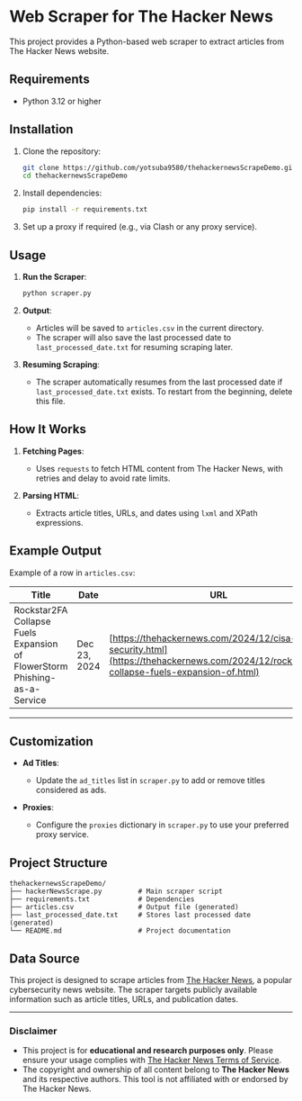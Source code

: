# Web Scraper for The Hacker News

This project provides a Python-based web scraper to extract articles from The Hacker News website.

## Requirements

- Python 3.12 or higher

## Installation

1. Clone the repository:
    ```bash
    git clone https://github.com/yotsuba9580/thehackernewsScrapeDemo.git
    cd thehackernewsScrapeDemo
    ```

2. Install dependencies:
    ```bash
    pip install -r requirements.txt
    ```

3. Set up a proxy if required (e.g., via Clash or any proxy service).

## Usage

1. **Run the Scraper**:
    ```bash
    python scraper.py
    ```

2. **Output**:
    - Articles will be saved to `articles.csv` in the current directory.
    - The scraper will also save the last processed date to `last_processed_date.txt` for resuming scraping later.

3. **Resuming Scraping**:
    - The scraper automatically resumes from the last processed date if `last_processed_date.txt` exists. To restart from the beginning, delete this file.

## How It Works

1. **Fetching Pages**:
    - Uses `requests` to fetch HTML content from The Hacker News, with retries and delay to avoid rate limits.

2. **Parsing HTML**:
    - Extracts article titles, URLs, and dates using `lxml` and XPath expressions.
  
## Example Output

Example of a row in `articles.csv`:

| Title                                | Date       | URL                                                         |
|--------------------------------------|------------|-------------------------------------------------------------|
| Rockstar2FA Collapse Fuels Expansion of FlowerStorm Phishing-as-a-Service | Dec 23, 2024 | [https://thehackernews.com/2024/12/cisa-cloud-security.html](https://thehackernews.com/2024/12/rockstar2fa-collapse-fuels-expansion-of.html) |

---

## Customization

- **Ad Titles**:
  - Update the `ad_titles` list in `scraper.py` to add or remove titles considered as ads.

- **Proxies**:
  - Configure the `proxies` dictionary in `scraper.py` to use your preferred proxy service.



## Project Structure

```plaintext
thehackernewsScrapeDemo/
├── hackerNewsScrape.py         # Main scraper script
├── requirements.txt            # Dependencies
├── articles.csv                # Output file (generated)
├── last_processed_date.txt     # Stores last processed date (generated)
└── README.md                   # Project documentation
```

## Data Source

This project is designed to scrape articles from [The Hacker News](https://thehackernews.com/), a popular cybersecurity news website. The scraper targets publicly available information such as article titles, URLs, and publication dates.

---

### Disclaimer

- This project is for **educational and research purposes only**. Please ensure your usage complies with [The Hacker News Terms of Service](https://thehackernews.com/).
- The copyright and ownership of all content belong to **The Hacker News** and its respective authors. This tool is not affiliated with or endorsed by The Hacker News.

